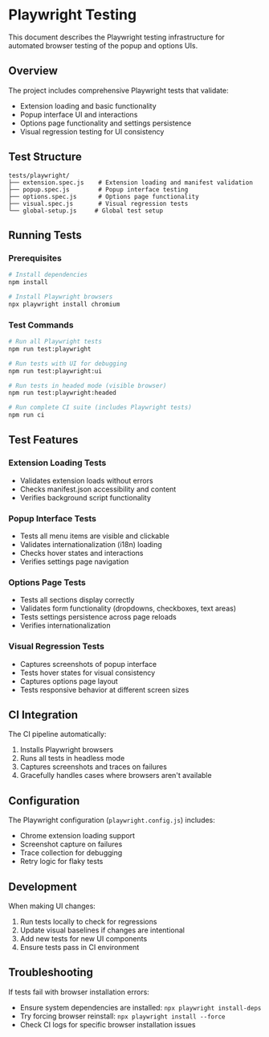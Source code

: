 # Playwright Testing

This document describes the Playwright testing infrastructure for automated browser testing of the popup and options UIs.

## Overview

The project includes comprehensive Playwright tests that validate:
- Extension loading and basic functionality
- Popup interface UI and interactions
- Options page functionality and settings persistence
- Visual regression testing for UI consistency

## Test Structure

```
tests/playwright/
├── extension.spec.js    # Extension loading and manifest validation
├── popup.spec.js        # Popup interface testing
├── options.spec.js      # Options page functionality
├── visual.spec.js       # Visual regression tests
└── global-setup.js     # Global test setup
```

## Running Tests

### Prerequisites
```bash
# Install dependencies
npm install

# Install Playwright browsers
npx playwright install chromium
```

### Test Commands
```bash
# Run all Playwright tests
npm run test:playwright

# Run tests with UI for debugging
npm run test:playwright:ui

# Run tests in headed mode (visible browser)
npm run test:playwright:headed

# Run complete CI suite (includes Playwright tests)
npm run ci
```

## Test Features

### Extension Loading Tests
- Validates extension loads without errors
- Checks manifest.json accessibility and content
- Verifies background script functionality

### Popup Interface Tests
- Tests all menu items are visible and clickable
- Validates internationalization (i18n) loading
- Checks hover states and interactions
- Verifies settings page navigation

### Options Page Tests
- Tests all sections display correctly
- Validates form functionality (dropdowns, checkboxes, text areas)
- Tests settings persistence across page reloads
- Verifies internationalization

### Visual Regression Tests
- Captures screenshots of popup interface
- Tests hover states for visual consistency
- Captures options page layout
- Tests responsive behavior at different screen sizes

## CI Integration

The CI pipeline automatically:
1. Installs Playwright browsers
2. Runs all tests in headless mode
3. Captures screenshots and traces on failures
4. Gracefully handles cases where browsers aren't available

## Configuration

The Playwright configuration (`playwright.config.js`) includes:
- Chrome extension loading support
- Screenshot capture on failures
- Trace collection for debugging
- Retry logic for flaky tests

## Development

When making UI changes:
1. Run tests locally to check for regressions
2. Update visual baselines if changes are intentional
3. Add new tests for new UI components
4. Ensure tests pass in CI environment

## Troubleshooting

If tests fail with browser installation errors:
- Ensure system dependencies are installed: `npx playwright install-deps`
- Try forcing browser reinstall: `npx playwright install --force`
- Check CI logs for specific browser installation issues